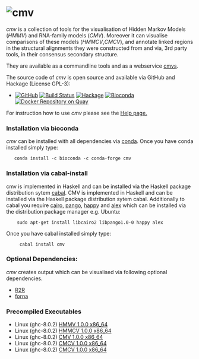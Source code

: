 ![cmv](http://www.bioinf.uni-freiburg.de/~egg/cmvlogo.png "cmv") 
=========
*cmv* is a collection of tools for the visualisation of Hidden Markov Models (*HMMV*) and RNA-family models (*CMV*).
Moreover it can visualise comparisons of these models (*HMMCV*,*CMCV*), and annotate linked regions in the structural alignments they were constructed from and via, 3rd party tools, in their consensus secondary structure.

They are available as a commandline tools and as a webservice [cmvs](http://rna.informatik.uni-freiburg.de/CMVS/).

The source code of *cmv* is open source and available via GitHub and Hackage (License GPL-3):

*   [![GitHub](https://img.shields.io/github/tag/eggzilla/cmv.svg)](https://github.com/eggzilla/cmv) [![Build Status](https://travis-ci.org/eggzilla/cmv.svg?branch=master)](https://travis-ci.org/eggzilla/cmv) [![Hackage](https://img.shields.io/hackage/v/cmv.svg)](https://hackage.haskell.org/package/cmv) [![Bioconda](https://anaconda.org/bioconda/cmv/badges/version.svg)](https://anaconda.org/bioconda/cmv) [![Docker Repository on Quay](https://quay.io/repository/biocontainers/cmv/status "Docker Repository on Quay")](https://quay.io/repository/repository/biocontainers/cmv)

For instruction how to use *cmv* please see the [Help page.](192.52.2.124/cmvs/help)
    
### Installation via bioconda

*cmv* can be installed with all dependencies via [conda](https://conda.io/docs/install/quick.html). Once you have conda installed simply type:

       conda install -c bioconda -c conda-forge cmv
       
### Installation via cabal-install

cmv is implemented in Haskell and can be installed via the Haskell package distribution sytem [cabal](https://www.haskell.org/cabal/). CMV is implemented in Haskell and can be installed via the Haskell package distribution sytem cabal. Additionally to cabal you require [cairo](https://cairographics.org/), [pango](http://www.pango.org/), [happy](https://www.haskell.org/happy/) and [alex](https://www.haskell.org/alex/) which can be installed via the distribution package manager e.g. Ubuntu: 
        
        sudo apt-get install libcairo2 libpango1.0-0 happy alex
   
Once you have cabal installed simply type:

         cabal install cmv

### Optional Dependencies:
*cmv* creates output which can be visualised via following optional dependencies.
* [R2R](http://breaker.research.yale.edu/R2R/)
* [forna](http://rna.tbi.univie.ac.at/forna/)

### Precompiled Executables

* Linux (ghc-8.0.2) [HMMV 1.0.0 x86_64](http://www.bioinf.uni-freiburg.de/~egg/cmvs/bin/HMMV)
* Linux (ghc-8.0.2) [HMMCV 1.0.0 x86_64](http://www.bioinf.uni-freiburg.de/~egg/cmvs/bin/HMMCV)
* Linux (ghc-8.0.2) [CMV 1.0.0 x86_64](http://www.bioinf.uni-freiburg.de/~egg/cmvs/bin/CMV)
* Linux (ghc-8.0.2) [CMCV 1.0.0 x86_64](http://www.bioinf.uni-freiburg.de/~egg/cmvs/bin/CMCV)
* Linux (ghc-8.0.2) [CMCV 1.0.0 x86_64](http://www.bioinf.uni-freiburg.de/~egg/cmvs/bin/CMCWStoCMCV)
   
